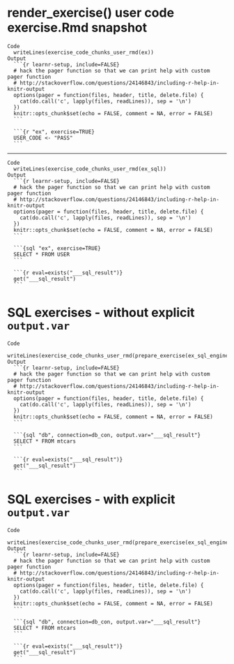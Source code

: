 # render_exercise() user code exercise.Rmd snapshot

    Code
      writeLines(exercise_code_chunks_user_rmd(ex))
    Output
      ```{r learnr-setup, include=FALSE}
      # hack the pager function so that we can print help with custom pager function
      # http://stackoverflow.com/questions/24146843/including-r-help-in-knitr-output
      options(pager = function(files, header, title, delete.file) {
        cat(do.call('c', lapply(files, readLines)), sep = '\n')
      })
      knitr::opts_chunk$set(echo = FALSE, comment = NA, error = FALSE)
      ```
      
      ```{r "ex", exercise=TRUE}
      USER_CODE <- "PASS"
      ```

---

    Code
      writeLines(exercise_code_chunks_user_rmd(ex_sql))
    Output
      ```{r learnr-setup, include=FALSE}
      # hack the pager function so that we can print help with custom pager function
      # http://stackoverflow.com/questions/24146843/including-r-help-in-knitr-output
      options(pager = function(files, header, title, delete.file) {
        cat(do.call('c', lapply(files, readLines)), sep = '\n')
      })
      knitr::opts_chunk$set(echo = FALSE, comment = NA, error = FALSE)
      ```
      
      ```{sql "ex", exercise=TRUE}
      SELECT * FROM USER
      ```
      
      ```{r eval=exists("___sql_result")}
      get("___sql_result")
      ```

# SQL exercises - without explicit `output.var`

    Code
      writeLines(exercise_code_chunks_user_rmd(prepare_exercise(ex_sql_engine)))
    Output
      ```{r learnr-setup, include=FALSE}
      # hack the pager function so that we can print help with custom pager function
      # http://stackoverflow.com/questions/24146843/including-r-help-in-knitr-output
      options(pager = function(files, header, title, delete.file) {
        cat(do.call('c', lapply(files, readLines)), sep = '\n')
      })
      knitr::opts_chunk$set(echo = FALSE, comment = NA, error = FALSE)
      ```
      
      ```{sql "db", connection=db_con, output.var="___sql_result"}
      SELECT * FROM mtcars
      ```
      
      ```{r eval=exists("___sql_result")}
      get("___sql_result")
      ```

# SQL exercises - with explicit `output.var`

    Code
      writeLines(exercise_code_chunks_user_rmd(prepare_exercise(ex_sql_engine)))
    Output
      ```{r learnr-setup, include=FALSE}
      # hack the pager function so that we can print help with custom pager function
      # http://stackoverflow.com/questions/24146843/including-r-help-in-knitr-output
      options(pager = function(files, header, title, delete.file) {
        cat(do.call('c', lapply(files, readLines)), sep = '\n')
      })
      knitr::opts_chunk$set(echo = FALSE, comment = NA, error = FALSE)
      ```
      
      ```{sql "db", connection=db_con, output.var="___sql_result"}
      SELECT * FROM mtcars
      ```
      
      ```{r eval=exists("___sql_result")}
      get("___sql_result")
      ```

